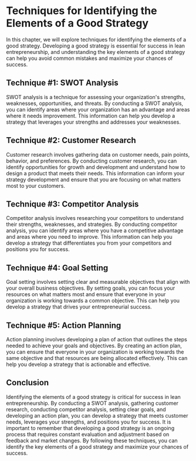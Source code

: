 Techniques for Identifying the Elements of a Good Strategy
===============================================================================================================

In this chapter, we will explore techniques for identifying the elements of a good strategy. Developing a good strategy is essential for success in lean entrepreneurship, and understanding the key elements of a good strategy can help you avoid common mistakes and maximize your chances of success.

Technique #1: SWOT Analysis
---------------------------

SWOT analysis is a technique for assessing your organization's strengths, weaknesses, opportunities, and threats. By conducting a SWOT analysis, you can identify areas where your organization has an advantage and areas where it needs improvement. This information can help you develop a strategy that leverages your strengths and addresses your weaknesses.

Technique #2: Customer Research
-------------------------------

Customer research involves gathering data on customer needs, pain points, behavior, and preferences. By conducting customer research, you can identify opportunities for growth and development and understand how to design a product that meets their needs. This information can inform your strategy development and ensure that you are focusing on what matters most to your customers.

Technique #3: Competitor Analysis
---------------------------------

Competitor analysis involves researching your competitors to understand their strengths, weaknesses, and strategies. By conducting competitor analysis, you can identify areas where you have a competitive advantage and areas where you need to improve. This information can help you develop a strategy that differentiates you from your competitors and positions you for success.

Technique #4: Goal Setting
--------------------------

Goal setting involves setting clear and measurable objectives that align with your overall business objectives. By setting goals, you can focus your resources on what matters most and ensure that everyone in your organization is working towards a common objective. This can help you develop a strategy that drives your entrepreneurial success.

Technique #5: Action Planning
-----------------------------

Action planning involves developing a plan of action that outlines the steps needed to achieve your goals and objectives. By creating an action plan, you can ensure that everyone in your organization is working towards the same objective and that resources are being allocated effectively. This can help you develop a strategy that is actionable and effective.

Conclusion
----------

Identifying the elements of a good strategy is critical for success in lean entrepreneurship. By conducting a SWOT analysis, gathering customer research, conducting competitor analysis, setting clear goals, and developing an action plan, you can develop a strategy that meets customer needs, leverages your strengths, and positions you for success. It is important to remember that developing a good strategy is an ongoing process that requires constant evaluation and adjustment based on feedback and market changes. By following these techniques, you can identify the key elements of a good strategy and maximize your chances of success.
